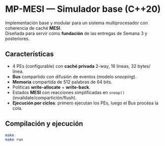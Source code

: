 # MP-MESI — Simulador base (C++20)

Implementación base y modular para un sistema multiprocesador con coherencia de caché **MESI**.  
Diseñada para servir como **fundación** de las entregas de Semana 3 y posteriores.

## Características

- 4 PEs (configurable) con **caché privada** 2-way, 16 líneas, 32 bytes/ línea.
- **Bus** compartido con difusión de eventos (modelo *snooping*).
- **Memoria** compartida de 512 palabras de 64 bits.
- Políticas **write-allocate** + **write-back**.
- Estados **MESI** con reacciones simplificadas en `snoop()` (invalidate/compartición/flush).
- **Ejecución por ciclos**: primero ejecutan los PEs, luego el Bus procesa la cola.

## Compilación y ejecución

```bash
make
make run
